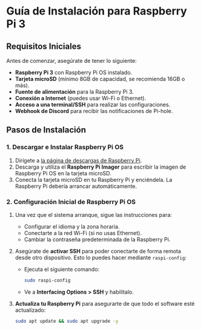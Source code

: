 # Guía de Instalación para Raspberry Pi 3

## Requisitos Iniciales

Antes de comenzar, asegúrate de tener lo siguiente:
- **Raspberry Pi 3** con Raspberry Pi OS instalado.
- **Tarjeta microSD** (mínimo 8GB de capacidad, se recomienda 16GB o más).
- **Fuente de alimentación** para la Raspberry Pi 3.
- **Conexión a Internet** (puedes usar Wi-Fi o Ethernet).
- **Acceso a una terminal/SSH** para realizar las configuraciones.
- **Webhook de Discord** para recibir las notificaciones de Pi-hole.

## Pasos de Instalación

### 1. **Descargar e Instalar Raspberry Pi OS**

1. Dirígete a [la página de descargas de Raspberry Pi](https://www.raspberrypi.org/downloads/).
2. Descarga y utiliza el **Raspberry Pi Imager** para escribir la imagen de Raspberry Pi OS en la tarjeta microSD.
3. Conecta la tarjeta microSD en tu Raspberry Pi y enciéndela. La Raspberry Pi debería arrancar automáticamente.

### 2. **Configuración Inicial de Raspberry Pi OS**

1. Una vez que el sistema arranque, sigue las instrucciones para:
    - Configurar el idioma y la zona horaria.
    - Conectarte a la red Wi-Fi (si no usas Ethernet).
    - Cambiar la contraseña predeterminada de la Raspberry Pi.
2. Asegúrate de **activar SSH** para poder conectarte de forma remota desde otro dispositivo. Esto lo puedes hacer mediante `raspi-config`:
    - Ejecuta el siguiente comando:

      ```bash
      sudo raspi-config
      ```

    - Ve a **Interfacing Options > SSH** y habilítalo.

3. **Actualiza tu Raspberry Pi** para asegurarte de que todo el software esté actualizado:

   ```bash
   sudo apt update && sudo apt upgrade -y